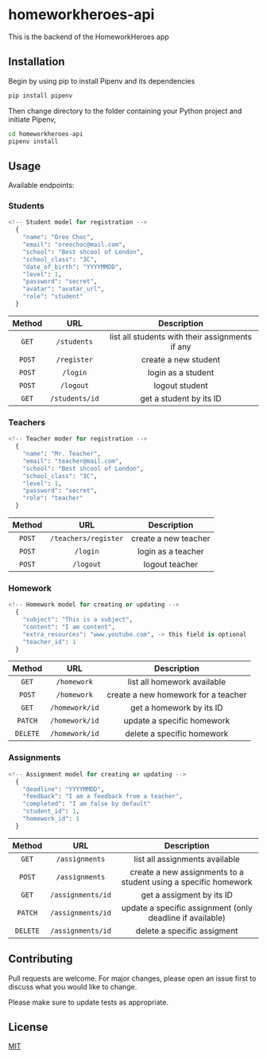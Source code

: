 # homeworkheroes-api

This is the backend of the HomeworkHeroes app

## Installation
Begin by using pip to install Pipenv and its dependencies
``` bash
pip install pipenv
```
Then change directory to the folder containing your Python project and initiate Pipenv,
```bash
cd homeworkheroes-api
pipenv install
```

## Usage

Available endpoints:

### Students

```python
<!-- Student model for registration -->
  {
    "name": "Oreo Choc",
    "email": "oreochoc@mail.com",
    "school": "Best shcool of London",
    "school_class": "3C",
    "date_of_birth": "YYYYMMDD",
    "level": 1,
    "password": "secret",
    "avatar": "avatar_url",
    "role": "student"
  }
```

| Method | URL | Description |
|:-------------:|:-------------:|:-----:|
| `GET` | `/students` | list all students with their assignments if any |
| `POST` | `/register` | create a new student |
| `POST` | `/login` | login as a student |
| `POST` | `/logout` | logout student |
| `GET` | `/students/id` | get a student by its ID |

### Teachers

```python
<!-- Teacher moder for registration -->
  {
    "name": "Mr. Teacher",
    "email": "teacher@mail.com",
    "school": "Best shcool of London",
    "school_class": "3C",
    "level": 1,
    "password": "secret",
    "role": "teacher"
  }
```

| Method | URL | Description |
|:-------------:|:-------------:|:-----:|
| `POST` | `/teachers/register` | create a new teacher |
| `POST` | `/login` | login as a teacher |
| `POST` | `/logout` | logout teacher |

### Homework

```python
<!-- Homework model for creating or updating -->
  {
    "subject": "This is a subject",
    "content": "I am content",
    "extra_resources": "www.youtube.com", -> this field is optional
    "teacher_id": 1
  }
```

| Method | URL | Description |
|:-------------:|:-------------:|:-----:|
| `GET` | `/homework` | list all homework available |
| `POST` | `/homework` | create a new homework for a teacher |
| `GET` | `/homework/id` | get a homework by its ID |
| `PATCH` | `/homework/id` | update a specific homework |
| `DELETE` | `/homework/id` | delete a specific homework |

### Assignments

```python
<!-- Assignment model for creating or updating -->
  {
    "deadline": "YYYYMMDD",
    "feedback": "I am a feedback from a teacher",
    "completed": "I am false by default"
    "student_id": 1,
    "homework_id": 1
  }
```

| Method | URL | Description |
|:-------------:|:-------------:|:-----:|
| `GET` | `/assignments` | list all assignments available |
| `POST` | `/assignments` | create a new assignments to a student using a specific homework |
| `GET` | `/assignments/id` | get a assigment by its ID |
| `PATCH` | `/assignments/id` | update a specific assignment (only deadline if available) |
| `DELETE` | `/assignments/id` | delete a specific assigment |


## Contributing

Pull requests are welcome. For major changes, please open an issue first
to discuss what you would like to change.

Please make sure to update tests as appropriate.

## License

[MIT](https://choosealicense.com/licenses/mit/)
